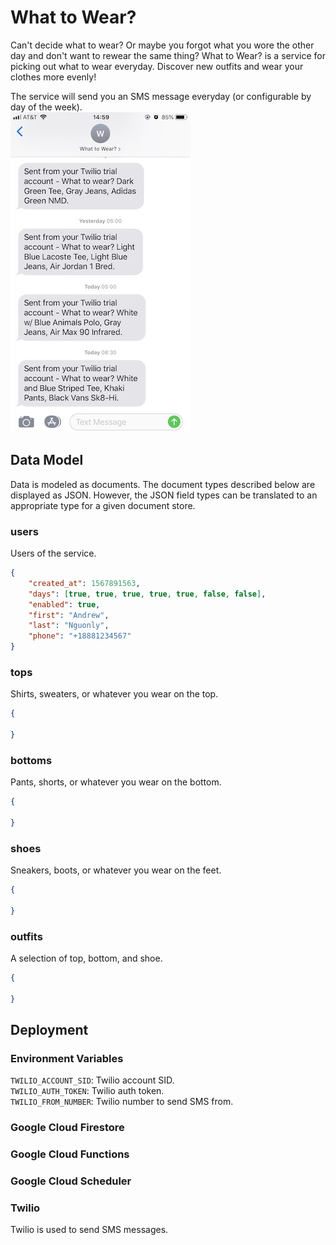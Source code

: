 # What to Wear?
Can't decide what to wear? Or maybe you forgot what you wore the other day and don't want to rewear the same thing? What to Wear? is a service for picking out what to wear everyday. Discover new outfits and wear your clothes more evenly!  

The service will send you an SMS message everyday (or configurable by day of the week).  
![What to Wear?](what_to_wear.jpg)

## Data Model
Data is modeled as documents. The document types described below are displayed as JSON. However, the JSON field types can be translated to an appropriate type for a given document store.

### users
Users of the service.
```json
{
    "created_at": 1567891563,
    "days": [true, true, true, true, true, false, false],
    "enabled": true,
    "first": "Andrew",
    "last": "Nguonly",
    "phone": "+18881234567"
}
```

### tops
Shirts, sweaters, or whatever you wear on the top.
```json
{

}
```

### bottoms
Pants, shorts, or whatever you wear on the bottom.
```json
{

}
```

### shoes
Sneakers, boots, or whatever you wear on the feet.
```json
{

}
```

### outfits
A selection of top, bottom, and shoe.
```json
{

}
```

## Deployment

### Environment Variables
`TWILIO_ACCOUNT_SID`: Twilio account SID.  
`TWILIO_AUTH_TOKEN`: Twilio auth token.  
`TWILIO_FROM_NUMBER`: Twilio number to send SMS from.  

### Google Cloud Firestore

### Google Cloud Functions

### Google Cloud Scheduler

### Twilio
Twilio is used to send SMS messages.